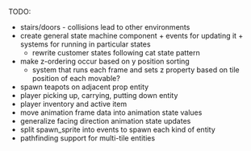 TODO:
* stairs/doors - collisions lead to other environments
* create general state machine component + events for updating it + systems for running in particular states
  * rewrite customer states following cat state pattern
* make z-ordering occur based on y position sorting
  * system that runs each frame and sets z property based on tile position of each movable?
* spawn teapots on adjacent prop entity
* player picking up, carrying, putting down entity
* player inventory and active item
* move animation frame data into animation state values
* generalize facing direction animation state updates
* split spawn_sprite into events to spawn each kind of entity
* pathfinding support for multi-tile entities

